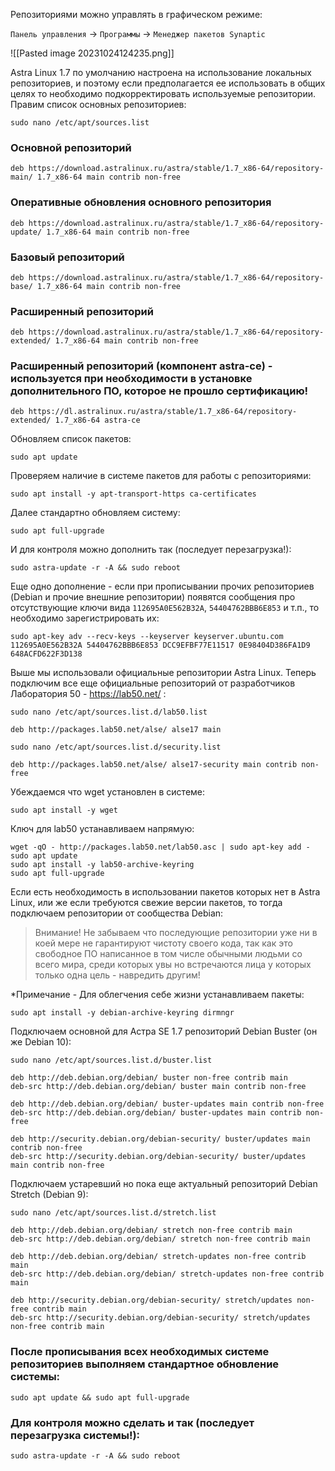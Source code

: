 
Репозиториями можно управлять в графическом режиме:

`Панель управления` -> `Программы` -> `Менеджер пакетов Synaptic`

![[Pasted image 20231024124235.png]]



Astra Linux 1.7 по умолчанию настроена на использование локальных репозиториев, и поэтому если предполагается ее использовать в общих целях то необходимо подкорректировать используемые репозитории.
Правим список основных репозиториев:

```shell
sudo nano /etc/apt/sources.list
```

### Основной репозиторий
```
deb https://download.astralinux.ru/astra/stable/1.7_x86-64/repository-main/ 1.7_x86-64 main contrib non-free
```

### Оперативные обновления основного репозитория
```
deb https://download.astralinux.ru/astra/stable/1.7_x86-64/repository-update/ 1.7_x86-64 main contrib non-free
```

### Базовый репозиторий
```
deb https://download.astralinux.ru/astra/stable/1.7_x86-64/repository-base/ 1.7_x86-64 main contrib non-free
```

### Расширенный репозиторий
```
deb https://download.astralinux.ru/astra/stable/1.7_x86-64/repository-extended/ 1.7_x86-64 main contrib non-free
```

### Расширенный репозиторий (компонент astra-ce) - используется при необходимости в установке дополнительного ПО, которое не прошло сертификацию!
```
deb https://dl.astralinux.ru/astra/stable/1.7_x86-64/repository-extended/ 1.7_x86-64 astra-ce
```

 Обновляем список пакетов:
 
```shell
sudo apt update
```

 Проверяем наличие в системе пакетов для работы с репозиториями:
 
```shell
sudo apt install -y apt-transport-https ca-certificates
```

 Далее стандартно обновляем систему:
 
```shell
sudo apt full-upgrade
```

 И для контроля можно дополнить так (последует перезагрузка!):
 
```shell
sudo astra-update -r -A && sudo reboot
```

Еще одно дополнение - если при прописывании прочих репозиториев (Debian и прочие внешние репозитории) появятся сообщения про отсутствующие ключи вида `112695A0E562B32A`, `54404762BBB6E853` и т.п., то необходимо зарегистрировать их:

```shell
sudo apt-key adv --recv-keys --keyserver keyserver.ubuntu.com 112695A0E562B32A 54404762BBB6E853 DCC9EFBF77E11517 0E98404D386FA1D9 648ACFD622F3D138
```

Выше мы использовали официальные репозитории Astra Linux. Теперь подключим все еще официальные репозиторий от разработчиков Лаборатория 50 - https://lab50.net/ :

```shell
sudo nano /etc/apt/sources.list.d/lab50.list
```

`deb http://packages.lab50.net/alse/ alse17 main`

```shell
sudo nano /etc/apt/sources.list.d/security.list
```

`deb http://packages.lab50.net/alse/ alse17-security main contrib non-free`

 Убеждаемся что wget установлен в системе:
 
```shell
sudo apt install -y wget
```

 Ключ для lab50 устанавливаем напрямую:
 
```shell
wget -qO - http://packages.lab50.net/lab50.asc | sudo apt-key add -
sudo apt update
sudo apt install -y lab50-archive-keyring
sudo apt full-upgrade
```

Если есть необходимость в использовании пакетов которых нет в Astra Linux, или же если требуются свежие версии пакетов, то тогда подключаем репозитории от сообщества Debian:

>Внимание! Не забываем что последующие репозитории уже ни в коей мере не гарантируют чистоту своего кода, так как это свободное ПО написанное в том числе обычными людьми со всего мира, среди которых увы но встречаются лица у которых только одна цель - навредить другим!

*Примечание - Для облегчения себе жизни устанавливаем пакеты:

```shell
sudo apt install -y debian-archive-keyring dirmngr
```

Подключаем основной для Астра SE 1.7 репозиторий Debian Buster (он же Debian 10):

```shell
sudo nano /etc/apt/sources.list.d/buster.list
```

```
deb http://deb.debian.org/debian/ buster non-free contrib main  
deb-src http://deb.debian.org/debian/ buster main contrib non-free 

deb http://deb.debian.org/debian/ buster-updates main contrib non-free 
deb-src http://deb.debian.org/debian/ buster-updates main contrib non-free 

deb http://security.debian.org/debian-security/ buster/updates main contrib non-free 
deb-src http://security.debian.org/debian-security/ buster/updates main contrib non-free
```

Подключаем устаревший но пока еще актуальный репозиторий Debian Stretch (Debian 9):

```shell
sudo nano /etc/apt/sources.list.d/stretch.list
```

```
deb http://deb.debian.org/debian/ stretch non-free contrib main   
deb-src http://deb.debian.org/debian/ stretch non-free contrib main   

deb http://deb.debian.org/debian/ stretch-updates non-free contrib main  
deb-src http://deb.debian.org/debian/ stretch-updates non-free contrib main  

deb http://security.debian.org/debian-security/ stretch/updates non-free contrib main   
deb-src http://security.debian.org/debian-security/ stretch/updates non-free contrib main
```

### После прописывания всех необходимых системе репозиториев выполняем стандартное обновление системы:

```shell
sudo apt update && sudo apt full-upgrade
```

### Для контроля можно сделать и так (последует перезагрузка системы!):

```shell
sudo astra-update -r -A && sudo reboot
```







